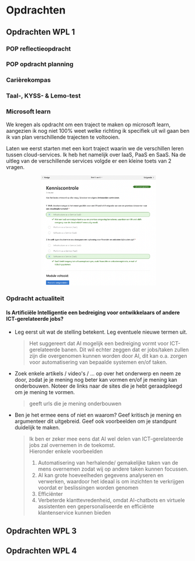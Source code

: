# Opdrachten

## Opdrachten WPL 1
### POP reflectieopdracht

### POP opdracht planning

### Carièrekompas

### Taal-, KYSS- & Lemo-test

### Microsoft learn
We kregen als opdracht om een traject te maken op microsoft learn, aangezien ik nog niet 100% weet welke richting ik specifiek uit wil gaan ben ik van plan verschillende trajecten te voltooien.

Laten we eerst starten met een kort traject waarin we de verschillen leren tussen cloud-services. Ik heb het namelijk over IaaS, PaaS en SaaS. Na de uitleg van de verschillende services volgde er een kleine toets van 2 vragen.
<p align="center">
  
  <img src="../images/MicrosoftLearn1.png"  height="300" alt="score microsoft learn">

</p>

### Opdracht actualiteit
#### Is Artificiële Intelligentie een bedreiging voor ontwikkelaars of andere ICT-gerelateerde jobs? 

- Leg eerst uit wat de stelling betekent. Leg eventuele nieuwe termen uit.
  > Het suggereert dat AI mogelijk een bedreiging vormt voor ICT-gerelateerde banen. Dit wil echter zeggen dat er jobs/taken zullen zijn die overgenomen kunnen worden door
  > AI, dit kan o.a. zorgen voor automatisering van bepaalde systemen en/of taken.
   
- Zoek enkele artikels / video's / ... op over het onderwerp en neem ze door, zodat je je mening nog beter kan vormen en/of je mening kan onderbouwen. Noteer de links naar de sites die je hebt geraadpleegd om je mening te vormen.
  > geeft urls die je mening onderbouwen
  >
- Ben je het ermee eens of niet en waarom? Geef kritisch je mening en argumenteer dit uitgebreid. Geef ook voorbeelden om je standpunt 
  duidelijk te maken. 
  > Ik ben er zeker mee eens dat AI wel delen van ICT-gerelateerde jobs zal overnemen in de toekomst. <br>
  > Hieronder enkele voorbeelden
  >  1. Automatisering van herhalende/ gemakelijke taken van de mens overnemen zodat wij op andere taken kunnen focussen. 
  >  2. AI kan grote hoeveelheden gegevens analyseren en verwerken, waardoor het ideaal is om inzichten te verkrijgen voordat er beslissingen worden genomen
  >  3. Efficiënter
  >  4. Verbeterde klanttevredenheid, omdat AI-chatbots en virtuele assistenten  een gepersonaliseerde en efficiënte klantenservice kunnen bieden 



## Opdrachten WPL 3

## Opdrachten WPL 4
